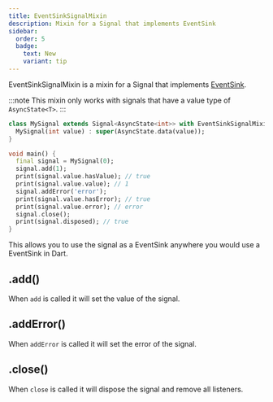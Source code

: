 ```yaml
---
title: EventSinkSignalMixin
description: Mixin for a Signal that implements EventSink
sidebar:
  order: 5
  badge:
    text: New
    variant: tip
---
```


EventSinkSignalMixin is a mixin for a Signal that implements [EventSink](https://api.flutter.dev/flutter/dart-async/EventSink-class.html).

:::note
This mixin only works with signals that have a value type of `AsyncState<T>`.
:::

```dart
class MySignal extends Signal<AsyncState<int>> with EventSinkSignalMixin<int> {
  MySignal(int value) : super(AsyncState.data(value));
}

void main() {
  final signal = MySignal(0);
  signal.add(1);
  print(signal.value.hasValue); // true
  print(signal.value.value); // 1
  signal.addError('error');
  print(signal.value.hasError); // true
  print(signal.value.error); // error
  signal.close();
  print(signal.disposed); // true
}
```

This allows you to use the signal as a EventSink anywhere you would use a EventSink in Dart.

## .add()

When `add` is called it will set the value of the signal.

## .addError()

When `addError` is called it will set the error of the signal.

## .close()

When `close` is called it will dispose the signal and remove all listeners.
